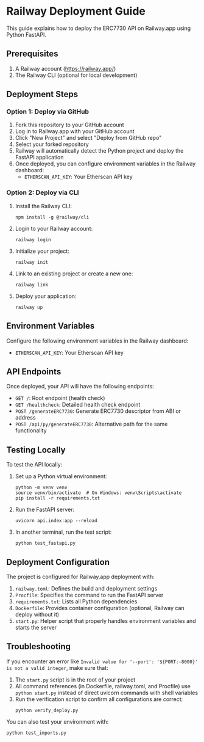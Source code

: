 # Railway Deployment Guide

This guide explains how to deploy the ERC7730 API on Railway.app using Python FastAPI.

## Prerequisites

1. A Railway account (https://railway.app/)
2. The Railway CLI (optional for local development)

## Deployment Steps

### Option 1: Deploy via GitHub

1. Fork this repository to your GitHub account
2. Log in to Railway.app with your GitHub account
3. Click "New Project" and select "Deploy from GitHub repo"
4. Select your forked repository
5. Railway will automatically detect the Python project and deploy the FastAPI application
6. Once deployed, you can configure environment variables in the Railway dashboard:
   - `ETHERSCAN_API_KEY`: Your Etherscan API key

### Option 2: Deploy via CLI

1. Install the Railway CLI:
   ```
   npm install -g @railway/cli
   ```

2. Login to your Railway account:
   ```
   railway login
   ```

3. Initialize your project:
   ```
   railway init
   ```

4. Link to an existing project or create a new one:
   ```
   railway link
   ```

5. Deploy your application:
   ```
   railway up
   ```

## Environment Variables

Configure the following environment variables in the Railway dashboard:

- `ETHERSCAN_API_KEY`: Your Etherscan API key

## API Endpoints

Once deployed, your API will have the following endpoints:

- `GET /`: Root endpoint (health check)
- `GET /healthcheck`: Detailed health check endpoint
- `POST /generateERC7730`: Generate ERC7730 descriptor from ABI or address
- `POST /api/py/generateERC7730`: Alternative path for the same functionality

## Testing Locally

To test the API locally:

1. Set up a Python virtual environment:
   ```
   python -m venv venv
   source venv/bin/activate  # On Windows: venv\Scripts\activate
   pip install -r requirements.txt
   ```

2. Run the FastAPI server:
   ```
   uvicorn api.index:app --reload
   ```

3. In another terminal, run the test script:
   ```
   python test_fastapi.py
   ```

## Deployment Configuration

The project is configured for Railway.app deployment with:

1. `railway.toml`: Defines the build and deployment settings
2. `Procfile`: Specifies the command to run the FastAPI server
3. `requirements.txt`: Lists all Python dependencies
4. `Dockerfile`: Provides container configuration (optional, Railway can deploy without it)
5. `start.py`: Helper script that properly handles environment variables and starts the server

## Troubleshooting

If you encounter an error like `Invalid value for '--port': '${PORT:-8000}' is not a valid integer`, make sure that:

1. The `start.py` script is in the root of your project
2. All command references (in Dockerfile, railway.toml, and Procfile) use `python start.py` instead of direct uvicorn commands with shell variables
3. Run the verification script to confirm all configurations are correct:
   ```
   python verify_deploy.py
   ```

You can also test your environment with:
```
python test_imports.py
``` 